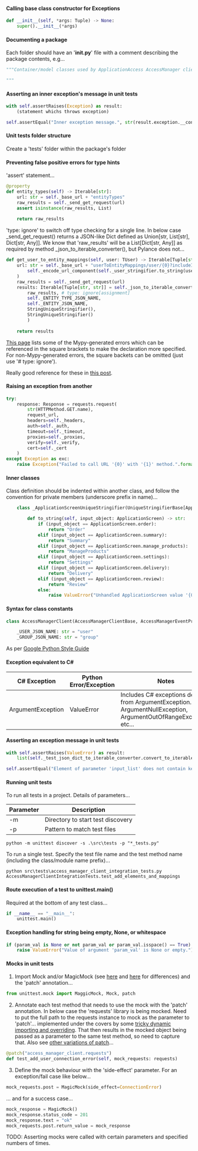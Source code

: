 #### Calling base class constructor for Exceptions

```python
def __init__(self, *args: Tuple) -> None:
    super().__init__(*args)
```

#### Documenting a package

Each folder should have an '__init.py__' file with a comment describing the package contents, e.g...

```python
"""Container/model classes used by ApplicationAccess AccessManager client classes.

"""
```

#### Asserting an inner exception's message in unit tests

```python
with self.assertRaises(Exception) as result:
    (statement whichs throws exception)

self.assertEqual("Inner exception message.", str(result.exception.__context__))
```

#### Unit tests folder structure

Create a 'tests' folder within the package's folder

#### Preventing false positive errors for type hints

'assert' statement...

```python
@property
def entity_types(self) -> Iterable[str]:
    url: str = self._base_url + "entityTypes"
    raw_results = self._send_get_request(url)
    assert isinstance(raw_results, List)
    
    return raw_results
```

'type: ignore' to switch off type checking for a single line.  In below case _send_get_request() returns a JSON-like Dict defined as Union[str, List[str], Dict[str, Any]].  We know that 'raw_results' will be a List[Dict[str, Any]] as required by method _json_to_iterable_converter(), but Pylance does not...

```python
def get_user_to_entity_mappings(self, user: TUser) -> Iterable[Tuple[str, str]]:
    url: str = self._base_url + "userToEntityMappings/user/{0}?includeIndirectMappings=false".format(
        self._encode_url_component(self._user_stringifier.to_string(user))
    )
    raw_results = self._send_get_request(url)
    results: Iterable[Tuple[str, str]] = self._json_to_iterable_converter.convert_to_iterable_of_tuples(
        raw_results, # type: ignore[assignment]
        self._ENTITY_TYPE_JSON_NAME, 
        self._ENTITY_JSON_NAME, 
        StringUniqueStringifier(), 
        StringUniqueStringifier()
        )
    
    return results
```

[This page](https://mypy.readthedocs.io/en/stable/error_code_list.html) lists some of the Mypy-generated errors which can be referenced in the square brackets to make the declaration more specified.  For non-Mypy-generated errors, the square backets can be omitted (just use '# type: ignore').

Really good reference for these in [this post](https://stackoverflow.com/questions/68446642/how-do-i-get-pylance-to-ignore-the-possibility-of-none).

#### Raising an exception from another

```python
try:
    response: Response = requests.request(
        str(HTTPMethod.GET.name), 
        request_url, 
        headers=self._headers, 
        auth=self._auth, 
        timeout=self._timeout, 
        proxies=self._proxies, 
        verify=self._verify, 
        cert=self._cert
    )
except Exception as exc:
    raise Exception("Failed to call URL '{0}' with '{1}' method.".format(request_url, str(HTTPMethod.GET.name))) from exc
```

#### Inner classes

Class definition should be indented within another class, and follow the convention for private members (underscore prefix in name)...

```python
    class _ApplicationScreenUniqueStringifier(UniqueStringifierBase[ApplicationScreen]):

        def to_string(self, input_object: ApplicationScreen) -> str:
            if (input_object == ApplicationScreen.order):
                return "Order"
            elif (input_object == ApplicationScreen.summary):
                return "Summary"
            elif (input_object == ApplicationScreen.manage_products):
                return "ManageProducts"
            elif (input_object == ApplicationScreen.settings):
                return "Settings"
            elif (input_object == ApplicationScreen.delivery):
                return "Delivery"
            elif (input_object == ApplicationScreen.review):
                return "Review"
            else:
                raise ValueError("Unhandled ApplicationScreen value '{0}'.".format(input_object))
```

#### Syntax for class constants

```python
class AccessManagerClient(AccessManagerClientBase, AccessManagerEventProcessor, AccessManagerQueryProcessor, Generic[TUser, TGroup, TComponent, TAccess]):

    _USER_JSON_NAME: str = "user"
    _GROUP_JSON_NAME: str = "group"
```

As per [Google Python Style Guide](https://google.github.io/styleguide/pyguide.html#3164-guidelines-derived-from-guidos-recommendations)

#### Exception equivalent to C#

| C# Exception | Python Error/Exception | Notes |
| ------------ | ---------------------- | ----- |
| ArgumentException | ValueError | Includes C# exceptions derived from ArgumentException... ArgumentNullException, ArgumentOutOfRangeException, etc... |

#### Asserting an exception message in unit tests

```python
with self.assertRaises(ValueError) as result:
    list(self._test_json_dict_to_iterable_converter.convert_to_iterable(test_input_list, StringUniqueStringifier(), "AccessLevel")) # type: ignore

self.assertEqual("Element of parameter 'input_list' does not contain key 'AccessLevel'.", str(result.exception))
```

#### Running unit tests

To run all tests in a project.  Details of parameters...

| Parameter | Description |
| --------- | ----------- |
| -m | Directory to start test discovery |
| -p | Pattern to match test files |

```
python -m unittest discover -s .\src\tests -p "*_tests.py"
```

To run a single test.  Specify the test file name and the test method name (including the class/module name prefix)...

```
python src\tests\access_manager_client_integration_tests.py AccessManagerClientIntegrationTests.test_add_elements_and_mappings
```

#### Route execution of a test to unittest.main()

Required at the bottom of any test class...

```python
if __name__ == "__main__":
    unittest.main()
```

#### Exception handling for string being empty, None, or whitespace

```python
if (param_val is None or not param_val or param_val.isspace() == True):
    raise ValueError("Value of argument 'param_val' is None or empty.")
```

#### Mocks in unit tests

1. Import Mock and/or MagicMock (see [here](https://docs.python.org/3/library/unittest.mock.html#the-mock-class) and [here](https://docs.python.org/3/library/unittest.mock.html#magicmock-and-magic-method-support) for differences) and the 'patch' annotation...


```python
from unittest.mock import MaggicMock, Mock, patch
```

2. Annotate each test method that needs to use the mock with the 'patch' annotation.  In below case the 'requests' library is being mocked.  Need to put the full path to the requests instance to mock as the parameter to 'patch'... implemented under the covers by some [tricky dynamic importing and overriding](https://docs.python.org/3/library/unittest.mock.html#patch).  That then results in the mocked object being passed as a parameter to the same test method, so need to capture that.  Also see [other variations of patch](https://docs.python.org/3/library/unittest.mock.html#the-patchers)...

```python
@patch("access_manager_client.requests")
def test_add_user_connection_error(self, mock_requests: requests)
```

3. Define the mock behaviour with the 'side-effect' parameter.  For an exception/fail case like below...

```python
mock_requests.post = MagicMock(side_effect=ConnectionError)
```

... and for a success case...

```python
mock_response = MagicMock()
mock_response.status_code = 201
mock_response.text = "ok"
mock_requests.post.return_value = mock_response
```

TODO: Asserting mocks were called with certain parameters and specified numbers of times.
